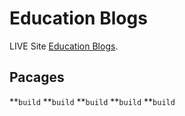 # Education Blogs

LIVE Site [Education Blogs](https://github.com/facebook/create-react-app).

## Pacages
**`build`
**`build`
**`build`
**`build`
**`build`